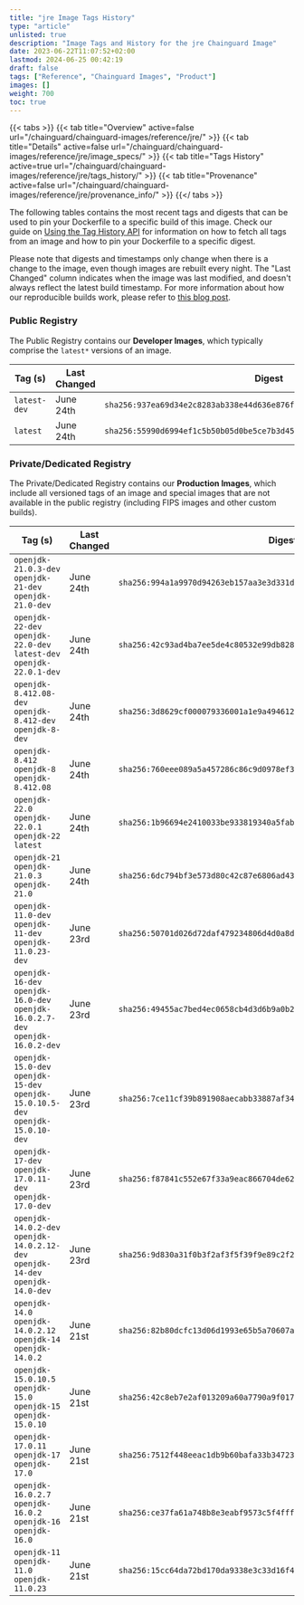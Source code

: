 ```yaml
---
title: "jre Image Tags History"
type: "article"
unlisted: true
description: "Image Tags and History for the jre Chainguard Image"
date: 2023-06-22T11:07:52+02:00
lastmod: 2024-06-25 00:42:19
draft: false
tags: ["Reference", "Chainguard Images", "Product"]
images: []
weight: 700
toc: true
---
```


{{< tabs >}}
{{< tab title="Overview" active=false url="/chainguard/chainguard-images/reference/jre/" >}}
{{< tab title="Details" active=false url="/chainguard/chainguard-images/reference/jre/image_specs/" >}}
{{< tab title="Tags History" active=true url="/chainguard/chainguard-images/reference/jre/tags_history/" >}}
{{< tab title="Provenance" active=false url="/chainguard/chainguard-images/reference/jre/provenance_info/" >}}
{{</ tabs >}}

The following tables contains the most recent tags and digests that can be used to pin your Dockerfile to a specific build of this image. Check our guide on [Using the Tag History API](/chainguard/chainguard-images/using-the-tag-history-api/) for information on how to fetch all tags from an image and how to pin your Dockerfile to a specific digest.

Please note that digests and timestamps only change when there is a change to the image, even though images are rebuilt every night. The "Last Changed" column indicates when the image was last modified, and doesn't always reflect the latest build timestamp. For more information about how our reproducible builds work, please refer to [this blog post](https://www.chainguard.dev/unchained/reproducing-chainguards-reproducible-image-builds).

### Public Registry
The Public Registry contains our **Developer Images**, which typically comprise the `latest*` versions of an image.

| Tag (s)       | Last Changed | Digest                                                                    |
|---------------|--------------|---------------------------------------------------------------------------|
|  `latest-dev` | June 24th    | `sha256:937ea69d34e2c8283ab338e44d636e876fd0664e5d60b1f5ebf481dbad540267` |
|  `latest`     | June 24th    | `sha256:55990d6994ef1c5b50b05d0be5ce7b3d45e6f992018133cc725aa6436595a7f9` |


### Private/Dedicated Registry
The Private/Dedicated Registry contains our **Production Images**, which include all versioned tags of an image and special images that are not available in the public registry (including FIPS images and other custom builds).

| Tag (s)                                                                            | Last Changed | Digest                                                                    |
|------------------------------------------------------------------------------------|--------------|---------------------------------------------------------------------------|
|  `openjdk-21.0.3-dev` `openjdk-21-dev` `openjdk-21.0-dev`                          | June 24th    | `sha256:994a1a9970d94263eb157aa3e3d331d54e5f5ca53b5c3d3072a33eec78629d54` |
|  `openjdk-22-dev` `openjdk-22.0-dev` `latest-dev` `openjdk-22.0.1-dev`             | June 24th    | `sha256:42c93ad4ba7ee5de4c80532e99db828b5b08917c7081aaba409066bc9679ede0` |
|  `openjdk-8.412.08-dev` `openjdk-8.412-dev` `openjdk-8-dev`                        | June 24th    | `sha256:3d8629cf000079336001a1e9a494612dcdad9551f61625ede5e98f2ae60ee093` |
|  `openjdk-8.412` `openjdk-8` `openjdk-8.412.08`                                    | June 24th    | `sha256:760eee089a5a457286c86c9d0978ef387d8505ae0c48c3e4e8a446a8c5a0da63` |
|  `openjdk-22.0` `openjdk-22.0.1` `openjdk-22` `latest`                             | June 24th    | `sha256:1b96694e2410033be933819340a5fab4a6ef2ea14be7e1020210fb7018880fde` |
|  `openjdk-21` `openjdk-21.0.3` `openjdk-21.0`                                      | June 24th    | `sha256:6dc794bf3e573d80c42c87e6806ad4311ecb3b2411c53487ebef2762c89029fb` |
|  `openjdk-11.0-dev` `openjdk-11-dev` `openjdk-11.0.23-dev`                         | June 23rd    | `sha256:50701d026d72daf479234806d4d0a8d228972d59bb215b1a0bc2b016ea7f2587` |
|  `openjdk-16-dev` `openjdk-16.0-dev` `openjdk-16.0.2.7-dev` `openjdk-16.0.2-dev`   | June 23rd    | `sha256:49455ac7bed4ec0658cb4d3d6b9a0b2c23b178b8305aaba6849f6bd645166944` |
|  `openjdk-15.0-dev` `openjdk-15-dev` `openjdk-15.0.10.5-dev` `openjdk-15.0.10-dev` | June 23rd    | `sha256:7ce11cf39b891908aecabb33887af34fdd22a2da72e07f4874ba8916e2bf9eff` |
|  `openjdk-17-dev` `openjdk-17.0.11-dev` `openjdk-17.0-dev`                         | June 23rd    | `sha256:f87841c552e67f33a9eac866704de625946e50c04cfab7a323d688dbf27004de` |
|  `openjdk-14.0.2-dev` `openjdk-14.0.2.12-dev` `openjdk-14-dev` `openjdk-14.0-dev`  | June 23rd    | `sha256:9d830a31f0b3f2af3f5f39f9e89c2f2aace25e9660c7e80c3b0f8b16f9b92735` |
|  `openjdk-14.0` `openjdk-14.0.2.12` `openjdk-14` `openjdk-14.0.2`                  | June 21st    | `sha256:82b80dcfc13d06d1993e65b5a70607a36cba6a89c81b72125527e75ed2908ba2` |
|  `openjdk-15.0.10.5` `openjdk-15.0` `openjdk-15` `openjdk-15.0.10`                 | June 21st    | `sha256:42c8eb7e2af013209a60a7790a9f0172ac9b5c840eebfc43f7dcadda6efa9f53` |
|  `openjdk-17.0.11` `openjdk-17` `openjdk-17.0`                                     | June 21st    | `sha256:7512f448eeac1db9b60bafa33b34723ba2f0dfc2057fd884a1de238f43147875` |
|  `openjdk-16.0.2.7` `openjdk-16.0.2` `openjdk-16` `openjdk-16.0`                   | June 21st    | `sha256:ce37fa61a748b8e3eabf9573c5f4fffd18d0e9eb42a215be896aa0d516eb2c3c` |
|  `openjdk-11` `openjdk-11.0` `openjdk-11.0.23`                                     | June 21st    | `sha256:15cc64da72bd170da9338e3c33d16f40d1e7e4be6cc9149222afd4e672e1cadb` |

